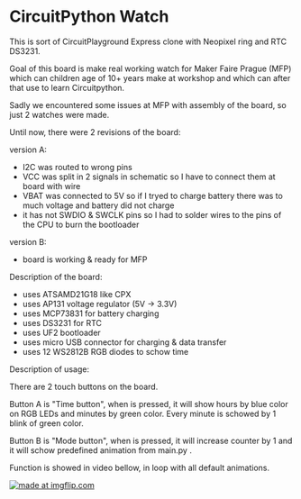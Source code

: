 # CircuitPython Watch

This is sort of CircuitPlayground Express clone with Neopixel ring and RTC DS3231.

Goal of this board is make real working watch for Maker Faire Prague (MFP) which can children age of 10+ years make at workshop and which can after that use to learn Circuitpython.   

Sadly we encountered some issues at MFP with assembly of the board, so just 2 watches were made. 

Until now, there were 2 revisions of the board: 

version A: 
- I2C was routed to wrong pins
- VCC was split in 2 signals in schematic so I have to connect them at board with wire
- VBAT was connected to 5V so if I tryed to charge battery there was to much voltage and battery did not charge
- it has not SWDIO & SWCLK pins so I had to solder wires to the pins of the CPU to burn the bootloader
	
version B:
- board is working & ready for MFP
	
Description of the board:
- uses ATSAMD21G18 like CPX
- uses AP131 voltage regulator (5V -> 3.3V)
- uses MCP73831 for battery charging
- uses DS3231 for RTC
- uses UF2 bootloader
- uses micro USB connector for charging & data transfer
- uses 12 WS2812B RGB diodes to schow time
	
Description of usage:

There are 2 touch buttons on the board. 

Button A is "Time button", when is pressed, it will show hours by blue color on RGB LEDs and minutes by green color. Every minute is schowed by 1 blink of green color. 

Button B is  "Mode button", when is pressed, it will increase counter by 1 and it will schow predefined animation from main.py .

Function is showed in video bellow, in loop with all default animations. 
<p>
<a href="https://imgflip.com/gif/2f5eqi"><img src="https://i.imgflip.com/2f5eqi.gif" title="made at imgflip.com"/></a>
</p>
